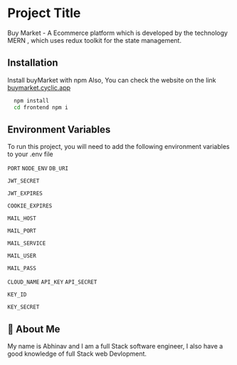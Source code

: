 
# Project Title

Buy Market - A Ecommerce platform which is developed by the technology MERN , which uses redux toolkit for the state management.


## Installation

Install buyMarket with npm
Also, You can check the website on the link [buymarket.cyclic.app]()

```bash
  npm install
  cd frontend npm i
```
    
## Environment Variables

To run this project, you will need to add the following environment variables to your .env file

`PORT`
`NODE_ENV`
`DB_URI`

`JWT_SECRET`

`JWT_EXPIRES`

`COOKIE_EXPIRES`

`MAIL_HOST`

`MAIL_PORT`

`MAIL_SERVICE`

`MAIL_USER`

`MAIL_PASS`

`CLOUD_NAME`
`API_KEY`
`API_SECRET`

`KEY_ID`

`KEY_SECRET`


## 🚀 About Me
My name is Abhinav and I am a full Stack software engineer, I also have a good knowledge of full Stack web Devlopment.
